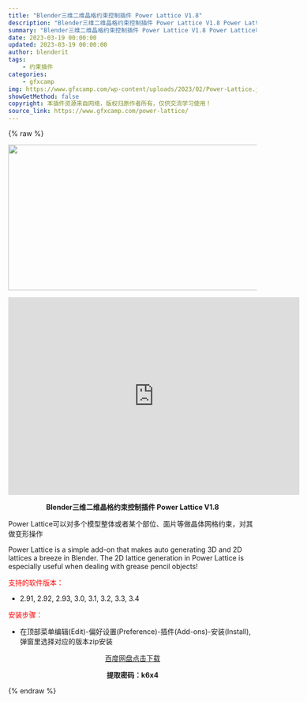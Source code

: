 ```yaml
---
title: "Blender三维二维晶格约束控制插件 Power Lattice V1.8"
description: "Blender三维二维晶格约束控制插件 Power Lattice V1.8 Power Lattice可以对多个模型整体或者某个部位、面片等做晶体网格约束，对其做变形操作 Power Lattice..."
summary: "Blender三维二维晶格约束控制插件 Power Lattice V1.8 Power Lattice可以对多个模型整体或者某个部位、面片等做晶体网格约束，对其做变形操作 Power Lattice..."
date: 2023-03-19 00:00:00
updated: 2023-03-19 00:00:00
author: blenderit
tags: 
    - 约束插件
categories:
    - gfxcamp
img: https://www.gfxcamp.com/wp-content/uploads/2023/02/Power-Lattice.jpg
showGetMethod: false
copyright: 本插件资源来自网络，版权归原作者所有，仅供交流学习使用！
source_link: https://www.gfxcamp.com/power-lattice/
---
```


{% raw %}
<div><p><img decoding="async" class="aligncenter size-full wp-image-110195" src="https://www.gfxcamp.com/wp-content/uploads/2023/02/Power-Lattice.jpg" data-src="https://www.gfxcamp.com/wp-content/uploads/2023/02/Power-Lattice.jpg" alt="" width="590" height="295" data-srcset="https://www.gfxcamp.com/wp-content/uploads/2023/02/Power-Lattice.jpg 590w, https://www.gfxcamp.com/wp-content/uploads/2023/02/Power-Lattice-150x75.jpg 150w" data-sizes="(max-width: 590px) 100vw, 590px"></p><p style="text-align: center;"><iframe loading="lazy" src="https://player.youku.com/embed/XNTk0NDY3MDk3Ng==" width="590" height="400" frameborder="0" allowfullscreen="allowfullscreen" data-mce-fragment="1"></iframe></p><p style="text-align: center;"><strong>Blender三维二维晶格约束控制插件 Power Lattice V1.8</strong></p><p class="sqsrte-small">Power Lattice可以对多个模型整体或者某个部位、面片等做晶体网格约束，对其做变形操作</p><p class="sqsrte-small">Power Lattice is a simple add-on that makes auto generating 3D and 2D lattices a breeze in Blender. The 2D lattice generation in Power Lattice is especially useful when dealing with grease pencil objects!</p><p><span style="color: #ff0000;">支持的软件版本：</span></p><ul>
<li>2.91, 2.92, 2.93, 3.0, 3.1, 3.2, 3.3, 3.4</li>
</ul><p style="text-align: left;"><span style="color: #ff0000;">安装步骤：</span></p><ul>
<li>在顶部菜单编辑(Edit)-偏好设置(Preference)-插件(Add-ons)-安装(Install),弹窗里选择对应的版本zip安装</li>
</ul><p style="text-align: center;"><a class="maxbutton-3 maxbutton maxbutton-baidu" target="_blank" rel="noopener" href="https://pan.baidu.com/s/1YVcuHTxDIDyeeOmoVPXkjg?pwd=k6x4"><span class="mb-text">百度网盘点击下载</span></a></p><p style="text-align: center;"><strong>提取密码：k6x4</strong></p></div>
<div style="display: none">gfxcamp</div>
{% endraw %}